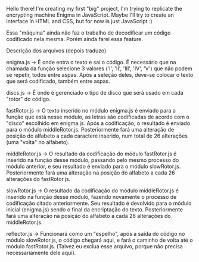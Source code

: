 Hello there!
I'm creating my first "big" project, I'm trying to replicate the encrypting machine Enigma in JavaScript.
Maybe I'll try to create an interface in HTML and CSS, but for now is just JavaScript :)

Essa "máquina" ainda não faz o trabalho de decodificar um código codificado nela mesma. Porém ainda farei essa feature.

Descrição dos arquivos (depois traduzo)

enigma.js -> É onde entra o texto e sai o código. É necessário que na chamada da função selecione 3 valores ('I', 'II', 'III', 'IV', 'V') que não podem se repetir, todos entre aspas. Após a seleção deles, deve-se colocar o texto que será codificado, também entre aspas.

discs.js -> É onde é gerenciado o tipo de disco que será usado em cada "rotor" do código.

fastRotor.js -> O texto inserido no módulo enigma.js é enviado para a função que está nesse módulo, as letras são codificadas de acordo com o "disco" escolhido em enigma.js. Após a codificação, o resultado é enviado para o módulo middleRotor.js. Posteriormente fará uma alteração de posição do alfabeto a cada caractere inserido, num total de 26 alterações (uma "volta" no alfabeto).

middleRotor.js -> O resultado da codificação do módulo fastRotor.js é inserido na função desse módulo, passando pelo mesmo processo do módulo anterior, e seu resultado é enviado para o módulo slowRotor.js. Posteriormente fará uma alteração na posição do alfabeto a cada 26 alterações do fastRotor.js.

slowRotor.js -> O resultado da codificação do módulo middleRotor.js é inserido na função desse módulo, fazendo novamente o processo de codificação citado anteriormente. Seu resultado é devolvido para o módulo inicial (enigma.js) sendo o final da encriptação do texto. Posteriormente fará uma alteração na posição do alfabeto a cada 26 alterações do middleRotor.js.

reflector.js -> Funcionará como um "espelho", após a saída do código no módulo slowRotor.js, o código chegará aqui, e fará o caminho de volta até o módulo fastRotor.js. (Talvez eu exclua esse arquivo, porque não precisa necessariamente dele aqui).